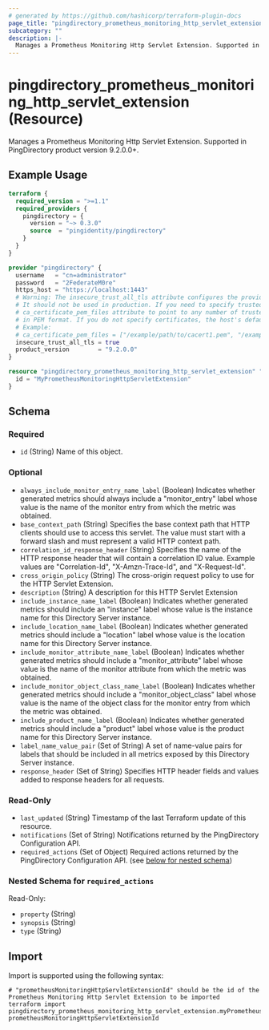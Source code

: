 ```yaml
---
# generated by https://github.com/hashicorp/terraform-plugin-docs
page_title: "pingdirectory_prometheus_monitoring_http_servlet_extension Resource - terraform-provider-pingdirectory"
subcategory: ""
description: |-
  Manages a Prometheus Monitoring Http Servlet Extension. Supported in PingDirectory product version 9.2.0.0+.
---
```


# pingdirectory_prometheus_monitoring_http_servlet_extension (Resource)

Manages a Prometheus Monitoring Http Servlet Extension. Supported in PingDirectory product version 9.2.0.0+.

## Example Usage

```terraform
terraform {
  required_version = ">=1.1"
  required_providers {
    pingdirectory = {
      version = "~> 0.3.0"
      source  = "pingidentity/pingdirectory"
    }
  }
}

provider "pingdirectory" {
  username   = "cn=administrator"
  password   = "2FederateM0re"
  https_host = "https://localhost:1443"
  # Warning: The insecure_trust_all_tls attribute configures the provider to trust any certificate presented by the PingDirectory server.
  # It should not be used in production. If you need to specify trusted CA certificates, use the
  # ca_certificate_pem_files attribute to point to any number of trusted CA certificate files
  # in PEM format. If you do not specify certificates, the host's default root CA set will be used.
  # Example:
  # ca_certificate_pem_files = ["/example/path/to/cacert1.pem", "/example/path/to/cacert2.pem"]
  insecure_trust_all_tls = true
  product_version        = "9.2.0.0"
}

resource "pingdirectory_prometheus_monitoring_http_servlet_extension" "myPrometheusMonitoringHttpServletExtension" {
  id = "MyPrometheusMonitoringHttpServletExtension"
}
```

<!-- schema generated by tfplugindocs -->
## Schema

### Required

- `id` (String) Name of this object.

### Optional

- `always_include_monitor_entry_name_label` (Boolean) Indicates whether generated metrics should always include a "monitor_entry" label whose value is the name of the monitor entry from which the metric was obtained.
- `base_context_path` (String) Specifies the base context path that HTTP clients should use to access this servlet. The value must start with a forward slash and must represent a valid HTTP context path.
- `correlation_id_response_header` (String) Specifies the name of the HTTP response header that will contain a correlation ID value. Example values are "Correlation-Id", "X-Amzn-Trace-Id", and "X-Request-Id".
- `cross_origin_policy` (String) The cross-origin request policy to use for the HTTP Servlet Extension.
- `description` (String) A description for this HTTP Servlet Extension
- `include_instance_name_label` (Boolean) Indicates whether generated metrics should include an "instance" label whose value is the instance name for this Directory Server instance.
- `include_location_name_label` (Boolean) Indicates whether generated metrics should include a "location" label whose value is the location name for this Directory Server instance.
- `include_monitor_attribute_name_label` (Boolean) Indicates whether generated metrics should include a "monitor_attribute" label whose value is the name of the monitor attribute from which the metric was obtained.
- `include_monitor_object_class_name_label` (Boolean) Indicates whether generated metrics should include a "monitor_object_class" label whose value is the name of the object class for the monitor entry from which the metric was obtained.
- `include_product_name_label` (Boolean) Indicates whether generated metrics should include a "product" label whose value is the product name for this Directory Server instance.
- `label_name_value_pair` (Set of String) A set of name-value pairs for labels that should be included in all metrics exposed by this Directory Server instance.
- `response_header` (Set of String) Specifies HTTP header fields and values added to response headers for all requests.

### Read-Only

- `last_updated` (String) Timestamp of the last Terraform update of this resource.
- `notifications` (Set of String) Notifications returned by the PingDirectory Configuration API.
- `required_actions` (Set of Object) Required actions returned by the PingDirectory Configuration API. (see [below for nested schema](#nestedatt--required_actions))

<a id="nestedatt--required_actions"></a>
### Nested Schema for `required_actions`

Read-Only:

- `property` (String)
- `synopsis` (String)
- `type` (String)

## Import

Import is supported using the following syntax:

```shell
# "prometheusMonitoringHttpServletExtensionId" should be the id of the Prometheus Monitoring Http Servlet Extension to be imported
terraform import pingdirectory_prometheus_monitoring_http_servlet_extension.myPrometheusMonitoringHttpServletExtension prometheusMonitoringHttpServletExtensionId
```
